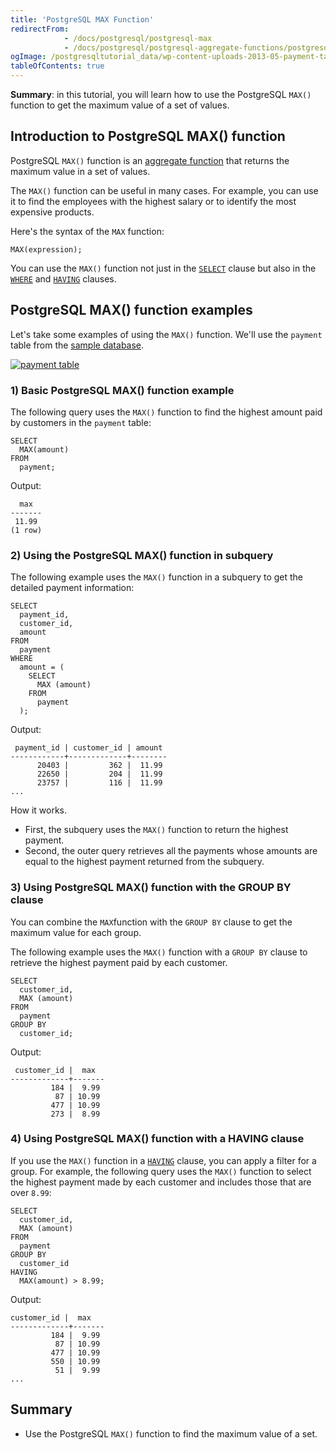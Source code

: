 ```yaml
---
title: 'PostgreSQL MAX Function'
redirectFrom:
            - /docs/postgresql/postgresql-max 
            - /docs/postgresql/postgresql-aggregate-functions/postgresql-max-function
ogImage: /postgresqltutorial_data/wp-content-uploads-2013-05-payment-table.png
tableOfContents: true
---
```


**Summary**: in this tutorial, you will learn how to use the PostgreSQL `MAX()` function to get the maximum value of a set of values.

## Introduction to PostgreSQL MAX() function

PostgreSQL `MAX()` function is an [aggregate function](/docs/postgresql/postgresql-aggregate-functions) that returns the maximum value in a set of values.

The `MAX()` function can be useful in many cases. For example, you can use it to find the employees with the highest salary or to identify the most expensive products.

Here's the syntax of the `MAX` function:

```
MAX(expression);
```

You can use the `MAX()` function not just in the [`SELECT`](/docs/postgresql/postgresql-select/) clause but also in the [`WHERE`](https://www.postgresqltutorial.com/postgresql-tutorial/postgresql-where/) and [`HAVING`](https://www.postgresqltutorial.com/postgresql-tutorial/postgresql-having) clauses.

## PostgreSQL MAX() function examples

Let's take some examples of using the `MAX()` function. We'll use the `payment` table from the [sample database](/docs/postgresql/postgresql-getting-started/postgresql-sample-database).

[![payment table](https://www.postgresqltutorial.com/wp-content/uploads/2013/05/payment-table.png)](/postgresqltutorial_data/wp-content-uploads-2013-05-payment-table.png)

### 1) Basic PostgreSQL MAX() function example

The following query uses the `MAX()` function to find the highest amount paid by customers in the `payment` table:

```
SELECT
  MAX(amount)
FROM
  payment;
```

Output:

```
  max
-------
 11.99
(1 row)
```

### 2) Using the PostgreSQL MAX() function in subquery

The following example uses the `MAX()` function in a subquery to get the detailed payment information:

```
SELECT
  payment_id,
  customer_id,
  amount
FROM
  payment
WHERE
  amount = (
    SELECT
      MAX (amount)
    FROM
      payment
  );
```

Output:

```
 payment_id | customer_id | amount
------------+-------------+--------
      20403 |         362 |  11.99
      22650 |         204 |  11.99
      23757 |         116 |  11.99
...
```

How it works.

- First, the subquery uses the `MAX()` function to return the highest payment.
- Second, the outer query retrieves all the payments whose amounts are equal to the highest payment returned from the subquery.

### 3) Using PostgreSQL MAX() function with the GROUP BY clause

You can combine the `MAX`function with the `GROUP BY` clause to get the maximum value for each group.

The following example uses the `MAX()` function with a `GROUP BY` clause to retrieve the highest payment paid by each customer.

```
SELECT
  customer_id,
  MAX (amount)
FROM
  payment
GROUP BY
  customer_id;
```

Output:

```
 customer_id |  max
-------------+-------
         184 |  9.99
          87 | 10.99
         477 | 10.99
         273 |  8.99
```

### 4) Using PostgreSQL MAX() function with a HAVING clause

If you use the `MAX()` function in a [`HAVING`](/docs/postgresql/postgresql-having) clause, you can apply a filter for a group. For example, the following query uses the `MAX()` function to select the highest payment made by each customer and includes those that are over `8.99`:

```
SELECT
  customer_id,
  MAX (amount)
FROM
  payment
GROUP BY
  customer_id
HAVING
  MAX(amount) > 8.99;
```

Output:

```
customer_id |  max
-------------+-------
         184 |  9.99
          87 | 10.99
         477 | 10.99
         550 | 10.99
          51 |  9.99
...
```

## Summary

- Use the PostgreSQL `MAX()` function to find the maximum value of a set.
